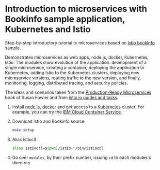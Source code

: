 # Introduction to microservices with Bookinfo sample application, Kubernetes and Istio
Step-by-step introductory tutorial to microservices based on [Istio bookinfo sample](https://istio.io/docs/guides/bookinfo.html).


Demonstrates microservices as web apps, node.js, docker, Kubernetes, Istio. The modules show evolution of the application: development of a single microservice, creating a container, deploying the application to Kubernetes, adding Istio to the Kubernetes clusters, deploying new microservice versions, routing traffic to the new version, and finally, monitoring, logging, distributed tracing, and security policies.

The ideas and scenarios taken from the [Production-Ready Microservices](http://shop.oreilly.com/product/0636920053675.do) book of Susan Fowler and from [istio.io guides and tasks](https://istio.io).

1. Install [node.js](https://nodejs.org/en/download/), [docker](https://docs.docker.com/install/) and get access to a [Kubernetes](https://kubernetes.io) cluster. For example, you can try the [IBM Cloud Container Service](https://console.bluemix.net/docs/containers/container_index.html#container_index).

1. Download Istio and Bookinfo source
   ```bash
   make setup
   ```
1. Alias istioctl
   ```bash
   alias istioctl=$(pwd)/istio-*/bin/istioctl
   ```
2. Go over `modules`, by their prefix number, issuing `cd` to each modules's directory.
